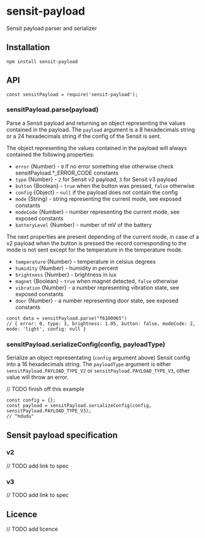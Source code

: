 # sensit-payload

Sensit payload parser and serializer

## Installation

```
npm install sensit-payload
```

## API

```
const sensitPayload = require('sensit-payload');
```

### sensitPayload.parse(payload)

Parse a Sensit payload and returning an object representing the values contained in the payload. The `payload` argument is a 8 hexadecimals string or a 24 hexadecimals string if the config of the Sensit is sent.

The object representing the values contained in the payload will always contained the following properties:

- `error` {Number} - `0` if no error something else otherwise check sensitPayload.*_ERROR_CODE constants
- `type` {Number} - `2` for Sensit v2 payload, `3` for Sensit v3 payload
- `button` {Boolean} - `true` when the button was pressed, `false` otherwise
- `config` {Object} - `null` if the payload does not contain the config
- `mode` {String} - string representing the current mode, see exposed constants
- `modeCode` {Number} - number representing the current mode, see exposed constants
- `batteryLevel` {Number} - number of mV of the battery

The next properties are present depending of the current mode, in case of a v2 payload when the button is pressed the record corresponding to the mode is not sent except for the temperature in the temperature mode.

- `temperature` {Number} - temperature in celsius degrees
- `humidity` {Number} - humidity in percent
- `brightness` {Number} - brightness in lux
- `magnet` {Boolean} - `true` when magnet detected, `false` otherwise
- `vibration` {Number} - a number representing vibration state, see exposed constants
- `door` {Number} - a number representing door state, see exposed constants

```
const data = sensitPayload.parse("f6100065")
// { error: 0, type: 3, brightness: 1.05, button: false, modeCode: 2, mode: 'light', config: null }
```

### sensitPayload.serializeConfig(config, payloadType)

Serialize an object representating (`config` argument above) Sensit config into a 16 hexadecimals string.
The `payloadType` argument is either `sensitPayload.PAYLOAD_TYPE_V2` or `sensitPayload.PAYLOAD_TYPE_V3`, other value will throw an error.

// TODO finish off this example

```
const config = {};
const payload = sensitPayload.serializeConfig(config, sensitPayload.PAYLOAD_TYPE_V3);
// "hdudu"
```

## Sensit payload specification

### v2

// TODO add link to spec

### v3

// TODO add link to spec

## Licence

// TODO add licence
